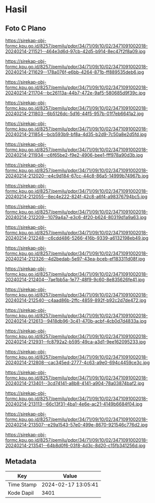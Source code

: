 # Hasil

## Foto C Plano

https://sirekap-obj-formc.kpu.go.id/8257/pemilu/pdpr/34/71/09/10/02/3471091002018-20240214-211521--464e3d6d-97cb-42d5-b914-8ec47f2f8a09.jpg

https://sirekap-obj-formc.kpu.go.id/8257/pemilu/pdpr/34/71/09/10/02/3471091002018-20240214-211629--178a076f-e6bb-4264-871b-ff889535deb6.jpg

https://sirekap-obj-formc.kpu.go.id/8257/pemilu/pdpr/34/71/09/10/02/3471091002018-20240214-211704--bc26113a-44b7-472e-9af5-580685d9f39c.jpg

https://sirekap-obj-formc.kpu.go.id/8257/pemilu/pdpr/34/71/09/10/02/3471091002018-20240214-211803--6b5126dc-5d16-44f5-957b-01f7eb6641a2.jpg

https://sirekap-obj-formc.kpu.go.id/8257/pemilu/pdpr/34/71/09/10/02/3471091002018-20240214-211854--bcb593b9-bf8a-4d35-b2d9-7c50a8e2d5fd.jpg

https://sirekap-obj-formc.kpu.go.id/8257/pemilu/pdpr/34/71/09/10/02/3471091002018-20240214-211934--c6f65be2-f9e2-4906-bee1-fff978a90d3b.jpg

https://sirekap-obj-formc.kpu.go.id/8257/pemilu/pdpr/34/71/09/10/02/3471091002018-20240214-212020--e4c9d184-67cc-44c8-86a5-14999b74967b.jpg

https://sirekap-obj-formc.kpu.go.id/8257/pemilu/pdpr/34/71/09/10/02/3471091002018-20240214-212055--8ec4e222-824f-42c8-a6f4-a98376794bc5.jpg

https://sirekap-obj-formc.kpu.go.id/8257/pemilu/pdpr/34/71/09/10/02/3471091002018-20240214-212209--1079a4a7-e3c6-4f20-b624-80319d1a9a63.jpg

https://sirekap-obj-formc.kpu.go.id/8257/pemilu/pdpr/34/71/09/10/02/3471091002018-20240214-212248--c6cdd486-5266-416b-9339-a6132198eb49.jpg

https://sirekap-obj-formc.kpu.go.id/8257/pemilu/pdpr/34/71/09/10/02/3471091002018-20240214-212326--4d2bedab-5e97-43ea-bceb-ef183311d08f.jpg

https://sirekap-obj-formc.kpu.go.id/8257/pemilu/pdpr/34/71/09/10/02/3471091002018-20240214-212404--7ae1bb5a-1e77-48f9-9c60-8e835626fe41.jpg

https://sirekap-obj-formc.kpu.go.id/8257/pemilu/pdpr/34/71/09/10/02/3471091002018-20240214-212540--c4aad86b-2ffc-4859-892f-b92c2d7de472.jpg

https://sirekap-obj-formc.kpu.go.id/8257/pemilu/pdpr/34/71/09/10/02/3471091002018-20240214-212613--9418db96-3c41-470b-acbf-4cb0d7d4833a.jpg

https://sirekap-obj-formc.kpu.go.id/8257/pemilu/pdpr/34/71/09/10/02/3471091002018-20240214-212931--fc8792a2-b595-49ca-a3d1-9ee162095233.jpg

https://sirekap-obj-formc.kpu.go.id/8257/pemilu/pdpr/34/71/09/10/02/3471091002018-20240214-212808--cac345ed-2777-4c63-a9e0-694c4459ce3c.jpg

https://sirekap-obj-formc.kpu.go.id/8257/pemilu/pdpr/34/71/09/10/02/3471091002018-20240214-213401--3cd74141-a8b8-4141-a904-78a03874baf2.jpg

https://sirekap-obj-formc.kpu.go.id/8257/pemilu/pdpr/34/71/09/10/02/3471091002018-20240214-213113--66c13f31-4ba1-4e6e-ac21-4149b6684f04.jpg

https://sirekap-obj-formc.kpu.go.id/8257/pemilu/pdpr/34/71/09/10/02/3471091002018-20240214-213507--e29a1543-57e0-499e-8670-921546c776d2.jpg

https://sirekap-obj-formc.kpu.go.id/8257/pemilu/pdpr/34/71/09/10/02/3471091002018-20240214-213541--64b8d0f6-03f8-4d3c-8d20-c15fb341256d.jpg


## Metadata

| Key        | Value               |
| ---------- | ------------------- |
| Time Stamp | 2024-02-17 13:05:41 |
| Kode Dapil | 3401                |



